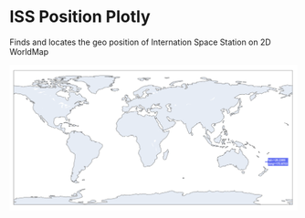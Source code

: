 # ISS Position Plotly

Finds and locates the geo position of Internation Space Station on 2D WorldMap

<img src='ISS_Position.png'>
